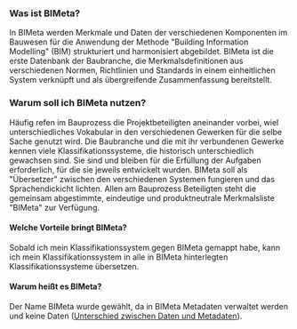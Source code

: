 ### Was ist BIMeta?
In BIMeta werden Merkmale und Daten der verschiedenen Komponenten im Bauwesen für die Anwendung der Methode "Building Information Modelling" (BIM) strukturiert und harmonisiert abgebildet. BIMeta ist die erste Datenbank der Baubranche, die Merkmalsdefinitionen aus verschiedenen Normen, Richtlinien und Standards in einem einheitlichen System verknüpft und als übergreifende Zusammenfassung bereitstellt.
<br>
### Warum soll ich BIMeta nutzen?
Häufig refen im Bauprozess die Projektbeteiligten aneinander vorbei, wiel unterschiedliches Vokabular in den verschiedenen Gewerken für die selbe Sache genutzt wird.
Die Baubranche und die mit ihr verbundenen Gewerke kennen viele Klassifikationssysteme, die historisch unterschiedlich gewachsen sind. Sie sind und bleiben für die Erfüllung der Aufgaben erforderlich, für die sie jeweils entwickelt wurden. BIMeta soll als "Übersetzer" zwischen den verschiedenen Systemen fungieren und das Sprachendickicht lichten.
Allen am Bauprozess Beteiligten steht die gemeinsam abgestimmte, eindeutige und produktneutrale Merkmalsliste "BIMeta" zur Verfügung.
<br>

#### Welche Vorteile bringt BIMeta?
Sobald ich mein Klassifikationssystem gegen BIMeta gemappt habe, kann ich mein Klassifikationssystem in alle in BIMeta hinterlegten Klassifikationssysteme übersetzen.
<br>

#### Warum heißt es BIMeta?
Der Name BIMeta wurde gewählt, da in BIMeta Metadaten verwaltet werden und keine Daten ([Unterschied zwischen Daten und Metadaten]()).
<br>

